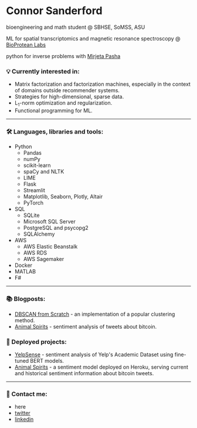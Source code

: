 # Connor Sanderford

bioengineering and math student @ SBHSE, SoMSS, ASU

ML for spatial transcriptomics and magnetic resonance spectroscopy @ [BioProtean Labs](https://github.com/BioProteanLabs)

python for inverse problems with [Mirjeta Pasha](https://github.com/mpasha3)


### 💡 Currently interested in: 
- Matrix factorization and factorization machines, especially in the context of domains outside recommender systems.
- Strategies for high-dimensional, sparse data.
- L<sub>1</sub>-norm optimization and regularization.
- Functional programming for ML.

---

### 🛠️ Languages, libraries and tools:
- Python
    - Pandas
    - numPy
    - scikit-learn
    - spaCy and NLTK
    - LIME
    - Flask
    - Streamlit
    - Matplotlib, Seaborn, Plotly, Altair
    - PyTorch
- SQL
    - SQLite
    - Microsoft SQL Server
    - PostgreSQL and psycopg2
    - SQLAlchemy
- AWS
    - AWS Elastic Beanstalk
    - AWS RDS
    - AWS Sagemaker
- Docker
- MATLAB
- F#

---

### 📚 Blogposts:
- [DBSCAN from Scratch](https://crsanderford.github.io/posts/2020/08/28/dbscan-from-scratch.html) - an implementation of a popular clustering method.
- [Animal Spirits](https://crsanderford.github.io/posts/2019/10/23/animal-spirits-post.html) - sentiment analysis of tweets about bitcoin.

### 🔗 Deployed projects:
 - [YelpSense](https://yelpsense.com/NLP) - sentiment analysis of Yelp's Academic Dataset using fine-tuned BERT models.
 - [Animal Spirits](https://animal-spirits-crsanderford.herokuapp.com/) - a sentiment model deployed on Heroku, serving current and historical sentiment information about bitcoin tweets.

---

### 🤙 Contact me:
 - here
 - [twitter](https://twitter.com/crsanderford)
 - [linkedin](https://www.linkedin.com/in/crsanderford/)
